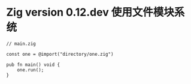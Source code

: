 # Zig version 0.12.dev 使用文件模块系统

```zig
// main.zig

const one = @import("directory/one.zig")

pub fn main() void {
    one.run();
}
```